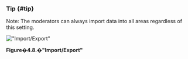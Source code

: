 ### Tip {#tip}

Note: The moderators can always import data into all areas regardless of this setting.

!["Import/Export"](images\xoonips-policy8.png)

**Figure�4.8.�&quot;Import/Export&quot;**